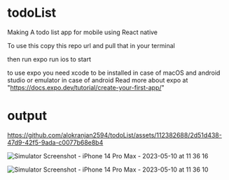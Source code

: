 # todoList
Making A todo list app for mobile using React native


To use this copy this repo url and pull that in your terminal

then run expo run ios to start 

to use expo you need xcode to be installed in case of macOS and android studio or emulator in case of android
 Read  more about expo at "https://docs.expo.dev/tutorial/create-your-first-app/"


# output


https://github.com/alokranjan2594/todoList/assets/112382688/2d51d438-47d9-42f5-9ada-c0077b68e8b4



![Simulator Screenshot - iPhone 14 Pro Max - 2023-05-10 at 11 36 16](https://github.com/alokranjan2594/todoList/assets/112382688/b3964ed1-4b77-4cec-94b9-fe34ad3db459)



![Simulator Screenshot - iPhone 14 Pro Max - 2023-05-10 at 11 36 10](https://github.com/alokranjan2594/todoList/assets/112382688/63488933-fa58-4c05-a0b3-0e8dd9b5f14d)

